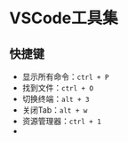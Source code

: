 # VSCode工具集
## 快捷键
- 显示所有命令：`ctrl + P`
- 找到文件：`ctrl + O`
- 切换终端：`alt + 3`
- 关闭Tab：`alt + w`
- 资源管理器：`ctrl + 1`
- 
